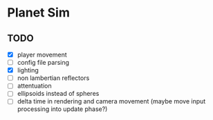 # Planet Sim


## TODO
- [x] player movement
- [ ] config file parsing
- [x] lighting
- [ ] non lambertian reflectors
- [ ] attentuation
- [ ] ellipsoids instead of spheres
- [ ] delta time in rendering and camera movement (maybe move input processing into update phase?)
